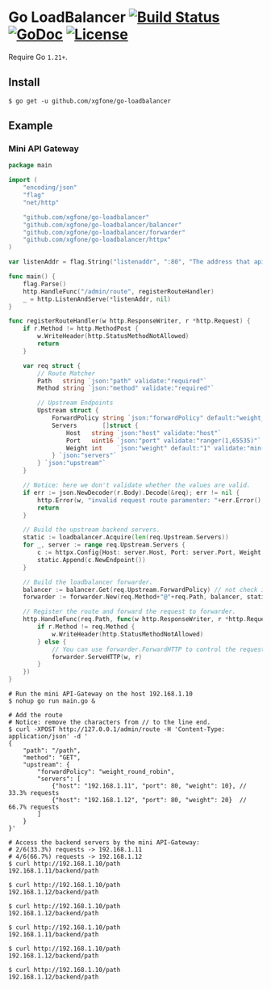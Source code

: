 # Go LoadBalancer [![Build Status](https://github.com/xgfone/go-loadbalancer/actions/workflows/go.yml/badge.svg)](https://github.com/xgfone/go-loadbalancer/actions/workflows/go.yml) [![GoDoc](https://pkg.go.dev/badge/github.com/xgfone/go-loadbalancer)](https://pkg.go.dev/github.com/xgfone/go-loadbalancer) [![License](https://img.shields.io/badge/License-Apache%202.0-blue.svg?style=flat-square)](https://raw.githubusercontent.com/xgfone/go-loadbalancer/master/LICENSE)

Require Go `1.21+`.

## Install
```shell
$ go get -u github.com/xgfone/go-loadbalancer
```

## Example

### Mini API Gateway
```go
package main

import (
	"encoding/json"
	"flag"
	"net/http"

	"github.com/xgfone/go-loadbalancer"
	"github.com/xgfone/go-loadbalancer/balancer"
	"github.com/xgfone/go-loadbalancer/forwarder"
	"github.com/xgfone/go-loadbalancer/httpx"
)

var listenAddr = flag.String("listenaddr", ":80", "The address that api gateway listens on.")

func main() {
	flag.Parse()
	http.HandleFunc("/admin/route", registerRouteHandler)
	_ = http.ListenAndServe(*listenAddr, nil)
}

func registerRouteHandler(w http.ResponseWriter, r *http.Request) {
	if r.Method != http.MethodPost {
		w.WriteHeader(http.StatusMethodNotAllowed)
		return
	}

	var req struct {
		// Route Matcher
		Path   string `json:"path" validate:"required"`
		Method string `json:"method" validate:"required"`

		// Upstream Endpoints
		Upstream struct {
			ForwardPolicy string `json:"forwardPolicy" default:"weight_random"`
			Servers       []struct {
				Host   string `json:"host" validate:"host"`
				Port   uint16 `json:"port" validate:"ranger(1,65535)"`
				Weight int    `json:"weight" default:"1" validate:"min(1)"`
			} `json:"servers"`
		} `json:"upstream"`
	}

	// Notice: here we don't validate whether the values are valid.
	if err := json.NewDecoder(r.Body).Decode(&req); err != nil {
		http.Error(w, "invalid request route paramenter: "+err.Error(), 400)
		return
	}

	// Build the upstream backend servers.
	static := loadbalancer.Acquire(len(req.Upstream.Servers))
	for _, server := range req.Upstream.Servers {
		c := httpx.Config{Host: server.Host, Port: server.Port, Weight: server.Weight}
		static.Append(c.NewEndpoint())
	}

	// Build the loadbalancer forwarder.
	balancer := balancer.Get(req.Upstream.ForwardPolicy) // not check it is nil
	forwarder := forwarder.New(req.Method+"@"+req.Path, balancer, static)

	// Register the route and forward the request to forwarder.
	http.HandleFunc(req.Path, func(w http.ResponseWriter, r *http.Request) {
		if r.Method != req.Method {
			w.WriteHeader(http.StatusMethodNotAllowed)
		} else {
			// You can use forwarder.ForwardHTTP to control the request and response.
			forwarder.ServeHTTP(w, r)
		}
	})
}
```

```shell
# Run the mini API-Gateway on the host 192.168.1.10
$ nohup go run main.go &

# Add the route
# Notice: remove the characters from // to the line end.
$ curl -XPOST http://127.0.0.1/admin/route -H 'Content-Type: application/json' -d '
{
    "path": "/path",
    "method": "GET",
    "upstream": {
        "forwardPolicy": "weight_round_robin",
        "servers": [
            {"host": "192.168.1.11", "port": 80, "weight": 10}, // 33.3% requests
            {"host": "192.168.1.12", "port": 80, "weight": 20}  // 66.7% requests
        ]
    }
}'

# Access the backend servers by the mini API-Gateway:
# 2/6(33.3%) requests -> 192.168.1.11
# 4/6(66.7%) requests -> 192.168.1.12
$ curl http://192.168.1.10/path
192.168.1.11/backend/path

$ curl http://192.168.1.10/path
192.168.1.12/backend/path

$ curl http://192.168.1.10/path
192.168.1.12/backend/path

$ curl http://192.168.1.10/path
192.168.1.11/backend/path

$ curl http://192.168.1.10/path
192.168.1.12/backend/path

$ curl http://192.168.1.10/path
192.168.1.12/backend/path
```
